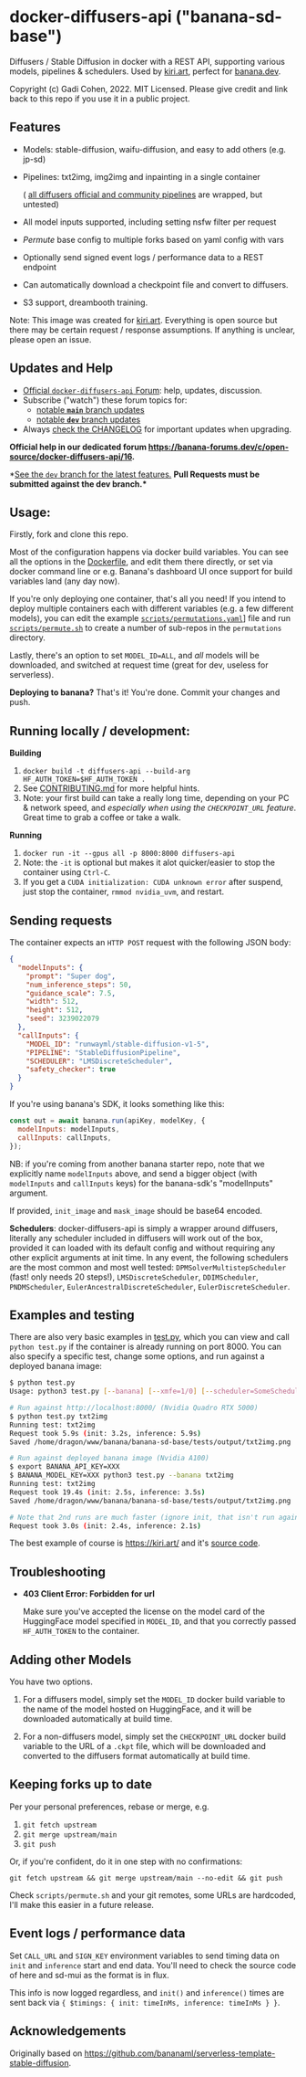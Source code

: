 # docker-diffusers-api ("banana-sd-base")

Diffusers / Stable Diffusion in docker with a REST API, supporting various models, pipelines & schedulers. Used by [kiri.art](https://kiri.art/), perfect for [banana.dev](https://www.banana.dev/).

Copyright (c) Gadi Cohen, 2022. MIT Licensed.
Please give credit and link back to this repo if you use it in a public project.

## Features

- Models: stable-diffusion, waifu-diffusion, and easy to add others (e.g. jp-sd)
- Pipelines: txt2img, img2img and inpainting in a single container

  (
  [all diffusers official and community pipelines](https://banana-forums.dev/t/all-your-pipelines-are-belong-to-us/83) are wrapped, but untested)

- All model inputs supported, including setting nsfw filter per request
- _Permute_ base config to multiple forks based on yaml config with vars
- Optionally send signed event logs / performance data to a REST endpoint
- Can automatically download a checkpoint file and convert to diffusers.
- S3 support, dreambooth training.

Note: This image was created for [kiri.art](https://kiri.art/).
Everything is open source but there may be certain request / response
assumptions. If anything is unclear, please open an issue.

## Updates and Help

- [Official `docker-diffusers-api` Forum](https://banana-forums.dev/c/open-source/docker-diffusers-api/16):
  help, updates, discussion.
- Subscribe ("watch") these forum topics for:
  - [notable **`main`** branch updates](https://banana-forums.dev/t/official-releases-main-branch/35)
  - [notable **`dev`** branch updates](https://banana-forums.dev/t/development-releases-dev-branch/53)
- Always [check the CHANGELOG](./CHANGELOG.md) for important updates when upgrading.

**Official help in our dedicated forum https://banana-forums.dev/c/open-source/docker-diffusers-api/16.**

\*[See the `dev` branch for the latest features.](https://github.com/kiri-art/docker-diffusers-api/tree/dev)
**Pull Requests must be submitted against the dev branch.\***

## Usage:

Firstly, fork and clone this repo.

Most of the configuration happens via docker build variables. You can
see all the options in the [Dockerfile](./Dockerfile), and edit them
there directly, or set via docker command line or e.g. Banana's dashboard
UI once support for build variables land (any day now).

If you're only deploying one container, that's all you need! If you
intend to deploy multiple containers each with different variables
(e.g. a few different models), you can edit the example
[`scripts/permutations.yaml`](scripts/permutations.yaml)] file and
run [`scripts/permute.sh`](scripts/permute.sh) to create a number
of sub-repos in the `permutations` directory.

Lastly, there's an option to set `MODEL_ID=ALL`, and _all_ models will
be downloaded, and switched at request time (great for dev, useless for
serverless).

**Deploying to banana?** That's it! You're done. Commit your changes and push.

## Running locally / development:

**Building**

1. `docker build -t diffusers-api --build-arg HF_AUTH_TOKEN=$HF_AUTH_TOKEN .`
1. See [CONTRIBUTING.md](./CONTRIBUTING.md) for more helpful hints.
1. Note: your first build can take a really long time, depending on
   your PC & network speed, and _especially when using the `CHECKPOINT_URL`
   feature_. Great time to grab a coffee or take a walk.

**Running**

1. `docker run -it --gpus all -p 8000:8000 diffusers-api`
1. Note: the `-it` is optional but makes it alot quicker/easier to stop the
   container using `Ctrl-C`.
1. If you get a `CUDA initialization: CUDA unknown error` after suspend,
   just stop the container, `rmmod nvidia_uvm`, and restart.

## Sending requests

The container expects an `HTTP POST` request with the following JSON body:

```json
{
  "modelInputs": {
    "prompt": "Super dog",
    "num_inference_steps": 50,
    "guidance_scale": 7.5,
    "width": 512,
    "height": 512,
    "seed": 3239022079
  },
  "callInputs": {
    "MODEL_ID": "runwayml/stable-diffusion-v1-5",
    "PIPELINE": "StableDiffusionPipeline",
    "SCHEDULER": "LMSDiscreteScheduler",
    "safety_checker": true
  }
}
```

If you're using banana's SDK, it looks something like this:

```js
const out = await banana.run(apiKey, modelKey, {
  modelInputs: modelInputs,
  callInputs: callInputs,
});
```

NB: if you're coming from another banana starter repo, note that we
explicitly name `modelInputs` above, and send a bigger object (with
`modelInputs` and `callInputs` keys) for the banana-sdk's
"modelInputs" argument.

If provided, `init_image` and `mask_image` should be base64 encoded.

**Schedulers**: docker-diffusers-api is simply a wrapper around diffusers,
literally any scheduler included in diffusers will work out of the box,
provided it can loaded with its default config and without requiring
any other explicit arguments at init time. In any event, the following
schedulers are the most common and most well tested:
`DPMSolverMultistepScheduler` (fast! only needs 20 steps!),
`LMSDiscreteScheduler`, `DDIMScheduler`, `PNDMScheduler`,
`EulerAncestralDiscreteScheduler`, `EulerDiscreteScheduler`.

<a name="testing"></a>

## Examples and testing

There are also very basic examples in [test.py](./test.py), which you can view
and call `python test.py` if the container is already running on port 8000.
You can also specify a specific test, change some options, and run against a
deployed banana image:

```bash
$ python test.py
Usage: python3 test.py [--banana] [--xmfe=1/0] [--scheduler=SomeScheduler] [all / test1] [test2] [etc]

# Run against http://localhost:8000/ (Nvidia Quadro RTX 5000)
$ python test.py txt2img
Running test: txt2img
Request took 5.9s (init: 3.2s, inference: 5.9s)
Saved /home/dragon/www/banana/banana-sd-base/tests/output/txt2img.png

# Run against deployed banana image (Nvidia A100)
$ export BANANA_API_KEY=XXX
$ BANANA_MODEL_KEY=XXX python3 test.py --banana txt2img
Running test: txt2img
Request took 19.4s (init: 2.5s, inference: 3.5s)
Saved /home/dragon/www/banana/banana-sd-base/tests/output/txt2img.png

# Note that 2nd runs are much faster (ignore init, that isn't run again)
Request took 3.0s (init: 2.4s, inference: 2.1s)
```

The best example of course is https://kiri.art/ and it's
[source code](https://github.com/kiri-art/stable-diffusion-react-nextjs-mui-pwa).

## Troubleshooting

- **403 Client Error: Forbidden for url**

  Make sure you've accepted the license on the model card of the HuggingFace model
  specified in `MODEL_ID`, and that you correctly passed `HF_AUTH_TOKEN` to the
  container.

## Adding other Models

You have two options.

1. For a diffusers model, simply set the `MODEL_ID` docker build variable to the name
   of the model hosted on HuggingFace, and it will be downloaded automatically at
   build time.

1. For a non-diffusers model, simply set the `CHECKPOINT_URL` docker build variable
   to the URL of a `.ckpt` file, which will be downloaded and converted to the diffusers
   format automatically at build time.

## Keeping forks up to date

Per your personal preferences, rebase or merge, e.g.

1. `git fetch upstream`
1. `git merge upstream/main`
1. `git push`

Or, if you're confident, do it in one step with no confirmations:

`git fetch upstream && git merge upstream/main --no-edit && git push`

Check `scripts/permute.sh` and your git remotes, some URLs are hardcoded, I'll
make this easier in a future release.

## Event logs / performance data

Set `CALL_URL` and `SIGN_KEY` environment variables to send timing data on `init`
and `inference` start and end data. You'll need to check the source code of here
and sd-mui as the format is in flux.

This info is now logged regardless, and `init()` and `inference()` times are sent
back via `{ $timings: { init: timeInMs, inference: timeInMs } }`.

## Acknowledgements

Originally based on https://github.com/bananaml/serverless-template-stable-diffusion.
